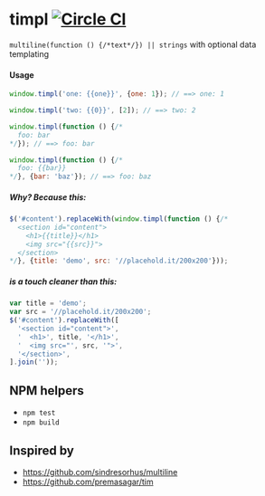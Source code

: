 # timpl [![Circle CI](https://circleci.com/gh/clearhead/timpl.svg?style=svg)](https://circleci.com/gh/clearhead/timpl)

`multiline(function () {/*text*/}) || strings` with optional data templating 

#### Usage

```js
window.timpl('one: {{one}}', {one: 1}); // ==> one: 1

window.timpl('two: {{0}}', [2]); // ==> two: 2

window.timpl(function () {/*
  foo: bar
*/}); // ==> foo: bar

window.timpl(function () {/*
  foo: {{bar}}
*/}, {bar: 'baz'}); // ==> foo: baz
```

##### Why? Because this:

```js
$('#content').replaceWith(window.timpl(function () {/*
  <section id="content">
    <h1>{{title}}</h1>
    <img src="{{src}}">
  </section>
*/}, {title: 'demo', src: '//placehold.it/200x200'}));
```
##### is a touch cleaner than this:

```js
var title = 'demo';
var src = '//placehold.it/200x200';
$('#content').replaceWith([
  '<section id="content">',
  '  <h1>', title, '</h1>',
  '  <img src="', src, '">',
  '</section>',
].join(''));
```

## NPM helpers

* `npm test`
* `npm build`


## Inspired by 
 
* https://github.com/sindresorhus/multiline
* https://github.com/premasagar/tim
